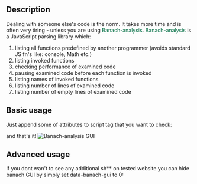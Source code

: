 ## Description
Dealing with someone else's code is the norm. It takes more time and is often very tiring -
unless you are using <span style="font-style=italic;color:#067046;">Banach-analysis</span>.
<span style="font-style=italic;color:#067046;">Banach-analysis</span> is a JavaScript parsing library which:

1. listing all functions predefined by another programmer (avoids standard JS fn's like: console, Math etc.)
2. listing invoked functions
3. checking performance of examined code
4. pausing examined code before each function is invoked
5. listing names of invoked functions
6. listing number of lines of examined code
7. listing number of empty lines of examined code

## Basic usage
Just append some of attributes to script tag that you want to check:
<code><script src="your-code.js" data-banach="functional_analysis" data-js-ver="es5" data-banach-angular="0" data-banach-gui="1">*</code>

<span style="color:darkgray;font-size:10px;">* Note that data-banach && data-js-ver attributes are required. Until version 1.0 Angular and ES6 are not supported</span>
then attach the library code:
<code><script src="banach-analysis.js"></script></code>

and that's it!
<img src="https://www.cubbyusercontent.com/pl/GUI%20alert.png/_4ad93362bf184711b80e9cd671d4dbb4" alt="Banach-analysis GUI"/>
## Advanced usage
If you dont wan't to see any additional sh** on tested website you can hide banach GUI by simply set data-banach-gui to 0:
<code><script src="your-code.js" data-banach="functional_analysis" data-js-ver="es5" data-banach-angular="0" data-banach-gui="0"></code>
<img src="https://www.cubbyusercontent.com/pl/console.png/_b4210dfda4d649369fe776e98c802594" alt="Banach-analysis without GUI"/>

You can also open banach-analysis.js and check code-interface configuration panel:
<img src="https://www.cubbyusercontent.com/pl/configurationCode.png/_8b5971ff3a8a4ffd9ac5f706ee2f5e36" alt="Configuration within library code"/>
